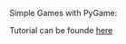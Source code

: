 Simple Games with PyGame:

Tutorial can be founde [here](https://www.youtube.com/watch?v=AY9MnQ4x3zk)
